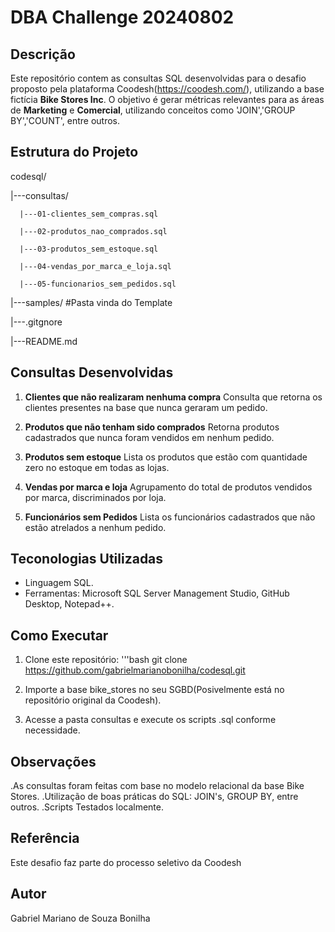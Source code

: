 # DBA Challenge 20240802


## Descrição

Este repositório contem as consultas SQL desenvolvidas para o desafio proposto pela plataforma Coodesh(https://coodesh.com/), utilizando a base fictícia **Bike Stores Inc**. O objetivo é gerar métricas relevantes para as áreas de **Marketing** e **Comercial**, utilizando conceitos como  'JOIN','GROUP BY','COUNT', entre outros.


## Estrutura do Projeto
codesql/

|---consultas/

      |---01-clientes_sem_compras.sql
   
      |---02-produtos_nao_comprados.sql
   
      |---03-produtos_sem_estoque.sql
   
      |---04-vendas_por_marca_e_loja.sql
   
      |---05-funcionarios_sem_pedidos.sql

|---samples/ #Pasta vinda do Template

|---.gitgnore

|---README.md


## Consultas Desenvolvidas

1. **Clientes que não realizaram nenhuma compra**
Consulta que retorna os clientes presentes na base que nunca geraram um pedido.

2. **Produtos que não tenham sido comprados**
Retorna produtos cadastrados que nunca foram vendidos em nenhum pedido.

3. **Produtos sem estoque**
Lista os produtos que estão com quantidade zero no estoque em todas as lojas.

4. **Vendas por marca e loja**
Agrupamento do total de produtos vendidos por marca, discriminados por loja.

5. **Funcionários sem Pedidos**
Lista os funcionários cadastrados que não estão atrelados a nenhum pedido.

## Teconologias Utilizadas

- Linguagem SQL.
- Ferramentas: Microsoft SQL Server Management Studio, GitHub Desktop, Notepad++.


## Como Executar

1. Clone este repositório:
'''bash
git clone https://github.com/gabrielmarianobonilha/codesql.git

2. Importe a base bike_stores no seu SGBD(Posivelmente está no repositório original da Coodesh).

3. Acesse a pasta consultas e execute os scripts .sql conforme necessidade.

## Observações
.As consultas foram feitas com base no modelo relacional da base Bike Stores.
.Utilização de boas práticas do SQL: JOIN's, GROUP BY, entre outros.
.Scripts Testados localmente.

## Referência

Este desafio faz parte do processo seletivo da Coodesh

## Autor
Gabriel Mariano de Souza Bonilha
